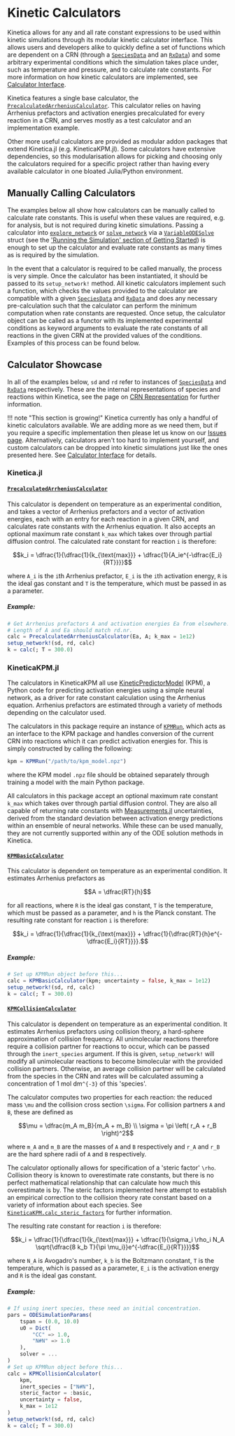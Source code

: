 # Kinetic Calculators

Kinetica allows for any and all rate constant expressions to be used within kinetic simulations through its modular kinetic calculator interface. This allows users and developers alike to quickly define a set of functions which are dependent on a CRN (through a [`SpeciesData`](@ref) and an [`RxData`](@ref)) and some arbitrary experimental conditions which the simulation takes place under, such as temperature and pressure, and to calculate rate constants. For more information on how kinetic calculators are implemented, see [Calculator Interface](@ref).

Kinetica features a single base calculator, the [`PrecalculatedArrheniusCalculator`](@ref). This calculator relies on having Arrhenius prefactors and activation energies precalculated for every reaction in a CRN, and serves mostly as a test calculator and an implementation example. 

Other more useful calculators are provided as modular addon packages that extend Kinetica.jl (e.g. KineticaKPM.jl). Some calculators have extensive dependencies, so this modularisation allows for picking and choosing only the calculators required for a specific project rather than having every available calculator in one bloated Julia/Python environment.

## Manually Calling Calculators

The examples below all show how calculators can be manually called to calculate rate constants. This is useful when these values are required, e.g. for analysis, but is not required during kinetic simulations. Passing a calculator into [`explore_network`](@ref) or [`solve_network`](@ref) via a [`VariableODESolve`](@ref) struct (see the ['Running the Simulation' section of Getting Started](@ref "Running the Simulation")) is enough to set up the calculator and evaluate rate constants as many times as is required by the simulation.

In the event that a calculator is required to be called manually, the process is very simple. Once the calculator has been instantiated, it should be passed to its `setup_network!` method. All kinetic calculators implement such a function, which checks the values provided to the calculator are compatible with a given [`SpeciesData`](@ref) and [`RxData`](@ref) and does any necessary pre-calculation such that the calculator can perform the minimum computation when rate constants are requested. Once setup, the calculator object can be called as a functor with its implemented experimental conditions as keyword arguments to evaluate the rate constants of all reactions in the given CRN at the provided values of the conditions. Examples of this process can be found below.

## Calculator Showcase

In all of the examples below, `sd` and `rd` refer to instances of [`SpeciesData`](@ref) and [`RxData`](@ref) respectively. These are the internal representations of species and reactions within Kinetica, see the page on [CRN Representation](@ref) for further information.

!!! note "This section is growing!"
    Kinetica currently has only a handful of kinetic calculators available. We are adding more as we need them, but if you require a specific implementation then please let us know on our [Issues page](https://github.com/Kinetica-jl/Kinetica.jl/issues). Alternatively, calculators aren't too hard to implement yourself, and custom calculators can be dropped into kinetic simulations just like the ones presented here. See [Calculator Interface](@ref) for details.

### Kinetica.jl

#### [`PrecalculatedArrheniusCalculator`](@ref)

This calculator is dependent on temperature as an experimental condition, and takes a vector of Arrhenius prefactors and a vector of activation energies, each with an entry for each reaction in a given CRN, and calculates rate constants with the Arrhenius equation. It also accepts an optional maximum rate constant `k_max` which takes over through partial diffusion control. The calculated rate constant for reaction ``i`` is therefore: 

```math
k_i = \dfrac{1}{\dfrac{1}{k_{\text{max}}} + \dfrac{1}{A_ie^{-\dfrac{E_i}{RT}}}}
```

where ``A_i`` is the ``i``th Arrhenius prefactor, ``E_i`` is the ``i``th activation energy, ``R`` is the ideal gas constant and ``T`` is the temperature, which must be passed in as a parameter.

##### Example:

```julia
# Get Arrhenius prefactors A and activation energies Ea from elsewhere...
# Length of A and Ea should match rd.nr.
calc = PrecalculatedArrheniusCalculator(Ea, A; k_max = 1e12)
setup_network!(sd, rd, calc)
k = calc(; T = 300.0)
```

### KineticaKPM.jl

The calculators in KineticaKPM all use [KineticPredictorModel](https://github.com/joegilkes/KineticPredictorModel) (KPM), a Python code for predicting activation energies using a simple neural network, as a driver for rate constant calculation using the Arrhenius equation. Arrhenius prefactors are estimated through a variety of methods depending on the calculator used.

The calculators in this package require an instance of [`KPMRun`](@ref), which acts as an interface to the KPM package and handles conversion of the current CRN into reactions which it can predict activation energies for. This is simply constructed by calling the following:

```julia
kpm = KPMRun("/path/to/kpm_model.npz")
```

where the KPM model `.npz` file should be obtained separately through training a model with the main Python package.

All calculators in this package accept an optional maximum rate constant `k_max` which takes over through partial diffusion control. They are also all capable of returning rate constants with [Measurements.jl](https://juliaphysics.github.io/Measurements.jl/stable/) uncertainties, derived from the standard deviation between activation energy predictions within an ensemble of neural networks. While these can be used manually, they are not currently supported within any of the ODE solution methods in Kinetica.

#### [`KPMBasicCalculator`](@ref)

This calculator is dependent on temperature as an experimental condition. It estimates Arrhenius prefactors as

```math
A = \dfrac{RT}{h}
```

for all reactions, where ``R`` is the ideal gas constant, ``T`` is the temperature, which must be passed as a parameter, and ``h`` is the Planck constant. The resulting rate constant for reaction ``i`` is therefore:

```math
k_i = \dfrac{1}{\dfrac{1}{k_{\text{max}}} + \dfrac{1}{\dfrac{RT}{h}e^{-\dfrac{E_i}{RT}}}}.
```

##### Example:

```julia
# Set up KPMRun object before this...
calc = KPMBasicCalculator(kpm; uncertainty = false, k_max = 1e12)
setup_network!(sd, rd, calc)
k = calc(; T = 300.0)
```

#### [`KPMCollisionCalculator`](@ref)

This calculator is dependent on temperature as an experimental condition. It estimates Arrhenius prefactors using collision theory, a hard-sphere approximation of collision frequency. All unimolecular reactions therefore require a collision partner for reactions to occur, which can be passed through the `inert_species` argument. If this is given, `setup_network!` will modify all unimolecular reactions to become bimolecular with the provided collision partners. Otherwise, an average collision partner will be calculated from the species in the CRN and rates will be calculated assuming a concentration of 1 mol dm``^{-3}`` of this 'species'.

The calculator computes two properties for each reaction: the reduced mass ``\mu`` and the collision cross section ``\sigma``. For collision partners ``A`` and ``B``, these are defined as

```math
\mu = \dfrac{m_A m_B}{m_A + m_B} \\
\sigma = \pi \left( r_A + r_B \right)^2
```

where ``m_A`` and ``m_B`` are the masses of ``A`` and ``B`` respectively and ``r_A`` and ``r_B`` are the hard sphere radii of ``A`` and ``B`` respectively.

The calculator optionally allows for specification of a 'steric factor' ``\rho``. Collision theory is known to overestimate rate constants, but there is no perfect mathematical relationship that can calculate how much this overestimate is by. The steric factors implemented here attempt to establish an empirical correction to the collision theory rate constant based on a variety of information about each species. See [`KineticaKPM.calc_steric_factors`](@ref) for further information.

The resulting rate constant for reaction ``i`` is therefore:

```math
k_i = \dfrac{1}{\dfrac{1}{k_{\text{max}}} + \dfrac{1}{\sigma_i \rho_i N_A \sqrt{\dfrac{8 k_b T}{\pi \mu_i}}e^{-\dfrac{E_i}{RT}}}}
```

where ``N_A`` is Avogadro's number, ``k_b`` is the Boltzmann constant, ``T`` is the temperature, which is passed as a parameter, ``E_i`` is the activation energy and ``R`` is the ideal gas constant.

##### Example:

```julia
# If using inert species, these need an initial concentration.
pars = ODESimulationParams(
    tspan = (0.0, 10.0)
    u0 = Dict(
        "CC" => 1.0,
        "N#N" => 1.0
    ),
    solver = ...
)
# Set up KPMRun object before this...
calc = KPMCollisionCalculator(
    kpm,
    inert_species = ["N#N"],
    steric_factor = :basic,
    uncertainty = false,
    k_max = 1e12
)
setup_network!(sd, rd, calc)
k = calc(; T = 300.0)
```